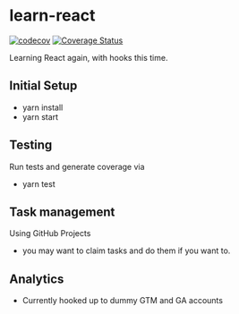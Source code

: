 # learn-react
[![codecov](https://codecov.io/gh/juz501/learn-react/branch/master/graph/badge.svg)](https://codecov.io/gh/juz501/learn-react) [![Coverage Status](https://coveralls.io/repos/github/juz501/learn-react/badge.svg?branch=dev)](https://coveralls.io/github/juz501/learn-react?branch=dev)

Learning React again, with hooks this time.

## Initial Setup
- yarn install
- yarn start

## Testing
Run tests and generate coverage via
- yarn test


## Task management
Using GitHub Projects
- you may want to claim tasks and do them if you want to.

## Analytics
- Currently hooked up to dummy GTM and GA accounts
